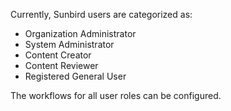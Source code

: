 Currently, Sunbird users are categorized as:

- Organization Administrator
- System Administrator
- Content Creator
- Content Reviewer
- Registered General User

The workflows for all user roles can be configured.
